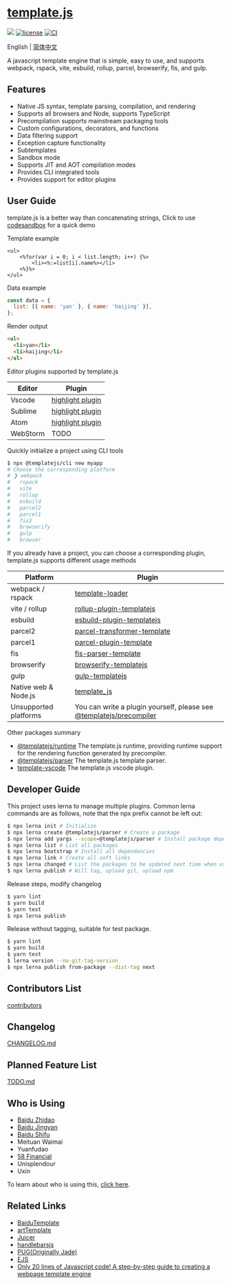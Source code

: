 # [template.js](https://github.com/yanhaijing/template.js)

[![](https://img.shields.io/badge/Powered%20by-jslib%20base-brightgreen.svg)](https://github.com/yanhaijing/jslib-base)
[![license](https://img.shields.io/badge/license-MIT-blue.svg)](https://github.com/yanhaijing/template.js/blob/master/LICENSE)
[![CI](https://github.com/yanhaijing/template.js/actions/workflows/ci.yml/badge.svg?branch=v3)](https://github.com/yanhaijing/template.js/actions/workflows/ci.yml)

English | [简体中文](./README.zh-CN.md)

A javascript template engine that is simple, easy to use, and supports webpack, rspack, vite, esbuild, rollup, parcel, browserify, fis, and gulp.

## Features

- Native JS syntax, template parsing, compilation, and rendering
- Supports all browsers and Node, supports TypeScript
- Precompilation supports mainstream packaging tools
- Custom configurations, decorators, and functions
- Data filtering support
- Exception capture functionality
- Subtemplates
- Sandbox mode
- Supports JIT and AOT compilation modes
- Provides CLI integrated tools
- Provides support for editor plugins

## User Guide

template.js is a better way than concatenating strings, Click to use [codesandbox](https://codesandbox.io/s/template-js-demo-6xgjxw?file=/src/index.mjs) for a quick demo

Template example

```
<ul>
    <%for(var i = 0; i < list.length; i++) {%>
        <li><%:=list[i].name%></li>
    <%}%>
</ul>
```

Data example

```js
const data = {
  list: [{ name: 'yan' }, { name: 'haijing' }],
};
```

Render output

```html
<ul>
  <li>yan</li>
  <li>haijing</li>
</ul>
```

Editor plugins supported by template.js

| Editor   | Plugin                                                                                            |
| -------- | ------------------------------------------------------------------------------------------------- |
| Vscode   | [highlight plugin](https://marketplace.visualstudio.com/items?itemName=yanhaijing1234.templatejs) |
| Sublime  | [highlight plugin](https://packagecontrol.io/packages/templatejs)                                 |
| Atom     | [highlight plugin](https://atom.io/packages/language-templatejs)                                  |
| WebStorm | TODO                                                                                              |

Quickly initialize a project using CLI tools

```bash
$ npx @templatejs/cli new myapp
# Choose the corresponding platform
# ❯ webpack
#   rspack
#   vite
#   rollup
#   esbuild
#   parcel2
#   parcel1
#   fis3
#   browserify
#   gulp
#   browser
```

If you already have a project, you can choose a corresponding plugin, template.js supports different usage methods

| Platform              | Plugin                                                                                                                                            |
| --------------------- | ------------------------------------------------------------------------------------------------------------------------------------------------- |
| webpack / rspack      | [template-loader](https://github.com/yanhaijing/template.js/blob/master/packages/template-loader)                                                 |
| vite / rollup         | [rollup-plugin-templatejs](https://github.com/yanhaijing/template.js/blob/master/packages/rollup-plugin-templatejs)                               |
| esbuild               | [esbuild-plugin-templatejs](https://github.com/yanhaijing/template.js/blob/master/packages/esbuild-plugin-templatejs)                             |
| parcel2               | [parcel-transformer-template](https://github.com/yanhaijing/template.js/blob/master/packages/parcel-transformer-template)                         |
| parcel1               | [parcel-plugin-template](https://github.com/yanhaijing/template.js/blob/master/packages/parcel-plugin-template)                                   |
| fis                   | [fis-parser-template](https://github.com/yanhaijing/template.js/blob/master/packages/fis-parser-template)                                         |
| browserify            | [browserify-templatejs](https://github.com/yanhaijing/template.js/blob/master/packages/browserify-templatejs)                                     |
| gulp                  | [gulp-templatejs](https://github.com/yanhaijing/template.js/blob/master/packages/gulp-templatejs)                                                 |
| Native web & Node.js  | [template_js](https://github.com/yanhaijing/template.js/blob/master/packages/template)                                                            |
| Unsupported platforms | You can write a plugin yourself, please see [@templatejs/precompiler](https://github.com/yanhaijing/template.js/blob/master/packages/precompiler) |

Other packages summary

- [@templatejs/runtime](https://github.com/yanhaijing/template.js/blob/master/packages/runtime) The template.js runtime, providing runtime support for the rendering function generated by precompiler.
- [@templatejs/parser](https://github.com/yanhaijing/template.js/blob/master/packages/parser) The template.js template parser.
- [template-vscode](https://github.com/yanhaijing/template-vscode) The template.js vscode plugin.

## Developer Guide

This project uses lerna to manage multiple plugins. Common lerna commands are as follows, note that the npx prefix cannot be left out:

```bash
$ npx lerna init # Initialize
$ npx lerna create @templatejs/parser # Create a package
$ npx lerna add yargs --scope=@templatejs/parser # Install package dependencies
$ npx lerna list # List all packages
$ npx lerna bootstrap # Install all dependencies
$ npx lerna link # Create all soft links
$ npx lerna changed # List the packages to be updated next time when using lerna publish
$ npx lerna publish # Will tag, upload git, upload npm
```

Release steps, modify changelog

```bash
$ yarn lint
$ yarn build
$ yarn test
$ npx lerna publish
```

Release without tagging, suitable for test package.

```bash
$ yarn lint
$ yarn build
$ yarn test
$ lerna version --no-git-tag-version
$ npx lerna publish from-package --dist-tag next
```

## Contributors List

[contributors](https://github.com/yanhaijing/template.js/graphs/contributors)

## Changelog

[CHANGELOG.md](https://github.com/yanhaijing/template.js/blob/master/CHANGELOG.md)

## Planned Feature List

[TODO.md](https://github.com/yanhaijing/template.js/blob/master/TODO.md)

## Who is Using

- [Baidu Zhidao](http://zhidao.baidu.com/)
- [Baidu Jingyan](http://jingyan.baidu.com/)
- [Baidu Shifu](http://shifu.baidu.com/)
- Meituan Waimai
- Yuanfudao
- [58 Financial](https://npm.taobao.org/package/jr58)
- Unisplendour
- Uxin

To learn about who is using this, [click here](https://github.com/yanhaijing/template.js/issues/6).

## Related Links

- [BaiduTemplate](http://tangram.baidu.com/BaiduTemplate/)
- [artTemplate](https://github.com/aui/artTemplate/)
- [Juicer](https://github.com/PaulGuo/Juicer)
- [handlebarsjs](http://handlebarsjs.com/)
- [PUG(Originally Jade)](https://pugjs.org/api/getting-started.html)
- [EJS](https://ejs.co/)
- [Only 20 lines of Javascript code! A step-by-step guide to creating a webpage template engine](https://juejin.im/entry/56258da860b294bcf7955883)
